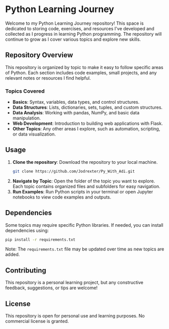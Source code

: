 
# Python Learning Journey

Welcome to my Python Learning Journey repository! This space is dedicated to storing code, exercises, and resources I've developed and collected as I progress in learning Python programming. The repository will continue to grow as I cover various topics and explore new skills.

## Repository Overview

This repository is organized by topic to make it easy to follow specific areas of Python. Each section includes code examples, small projects, and any relevant notes or resources I find helpful.

### Topics Covered

- **Basics**: Syntax, variables, data types, and control structures.
- **Data Structures**: Lists, dictionaries, sets, tuples, and custom structures.
- **Data Analysis**: Working with pandas, NumPy, and basic data manipulation.
- **Web Development**: Introduction to building web applications with Flask.
- **Other Topics**: Any other areas I explore, such as automation, scripting, or data visualization.

## Usage

1. **Clone the repository**: Download the repository to your local machine.
   ```bash
   git clone https://github.com/Jodrexter/Py_With_Adi.git
   ```
2. **Navigate by Topic**: Open the folder of the topic you want to explore. Each topic contains organized files and subfolders for easy navigation.
3. **Run Examples**: Run Python scripts in your terminal or open Jupyter notebooks to view code examples and outputs.

## Dependencies

Some topics may require specific Python libraries. If needed, you can install dependencies using:
   ```bash
   pip install -r requirements.txt
   ```

Note: The `requirements.txt` file may be updated over time as new topics are added.

## Contributing

This repository is a personal learning project, but any constructive feedback, suggestions, or tips are welcome! 

## License

This repository is open for personal use and learning purposes. No commercial license is granted.
